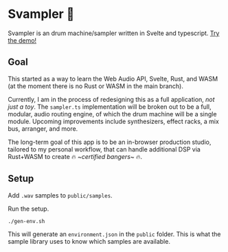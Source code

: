 # Svampler 🥁

Svampler is an drum machine/sampler written in Svelte and typescript. [Try the demo!](https://main.d2exlf4lj9rd9.amplifyapp.com/)

## Goal

This started as a way to learn the Web Audio API, Svelte, Rust, and WASM (at the moment there is no Rust or WASM in the main branch).

Currently, I am in the process of redesigning this as a full application, _not just a toy_. The `sampler.ts` implementation will be broken out to be a full, modular, audio routing engine, of which the drum machine will be a single module. Upcoming improvements include synthesizers, effect racks, a mix bus, arranger, and more.

The long-term goal of this app is to be an in-browser production studio, tailored to my personal workflow, that can handle additional DSP via Rust+WASM to create 🔥 _~certified bangers~_ 🔥.

## Setup

Add `.wav` samples to `public/samples`.

Run the setup.
```shell
./gen-env.sh
```

This will generate an `environment.json` in the `public` folder. This is what the sample library uses to know which samples are available.
